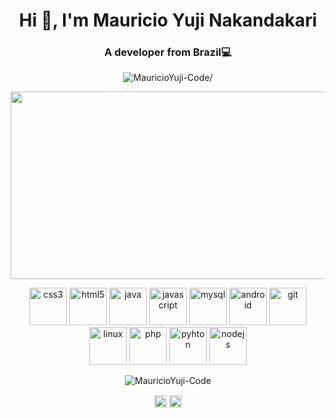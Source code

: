 <h1 align="center">Hi 👋, I'm Mauricio Yuji Nakandakari</h1>
<h3 align="center">A developer‍ from Brazil💻</h3>
<p align="center"> <img src=https://komarev.com/ghpvc/?username=MauricioYuji-Code alt=MauricioYuji-Code/> </p>

<p align="center"><img align="center" src="https://media.giphy.com/media/l2YWzlAxoXQcwfeKs/giphy.gif" width="550" height="300"/></p>

<p align="center"><img src=https://devicons.github.io/devicon/devicon.git/icons/css3/css3-original-wordmark.svg alt=css3 width="60" height="60"/> 
<img src=https://devicons.github.io/devicon/devicon.git/icons/html5/html5-original-wordmark.svg alt=html5 width="60" height="60"/> 
<img src=https://devicons.github.io/devicon/devicon.git/icons/java/java-original-wordmark.svg alt=java width="60" height="60"/> 
<img src=https://devicons.github.io/devicon/devicon.git/icons/javascript/javascript-original.svg alt=javascript width="60" height="60"/> 
<img src=https://devicons.github.io/devicon/devicon.git/icons/mysql/mysql-original-wordmark.svg alt=mysql width="60" height="60"/>
<img src=https://devicons.github.io/devicon/devicon.git/icons/android/android-original-wordmark.svg alt=android width="60" height="60"/>
<img src=https://devicons.github.io/devicon/devicon.git/icons/git/git-original-wordmark.svg alt=git width="60" height="60"/>  
<img src=https://devicons.github.io/devicon/devicon.git/icons/linux/linux-original.svg alt=linux width="60" height="60"/>
<img src=https://devicons.github.io/devicon/devicon.git/icons/php/php-original.svg alt=php width="60" height="60"/>
<img src=https://devicons.github.io/devicon/devicon.git/icons/python/python-original.svg alt=pyhton width="60" height="60"/>
<img src=https://devicons.github.io/devicon/devicon.git/icons/nodejs/nodejs-original-wordmark.svg alt=nodejs width="60" height="60"/></p><p align="center">
<img src=https://github-readme-stats.vercel.app/api?username=MauricioYuji-Code&show_icons=true alt=MauricioYuji-Code /> </p>

<p align="center">
<a href=https://linkedin.com/in/mauricio-yuji-nakandakari-308101160/ target="blank"><img align="center" src=https://cdn.jsdelivr.net/npm/simple-icons@3.0.1/icons/linkedin.svg alt="Mauricio Yuji Nakandakari" height="20" width="20" /></a>
<a href=https://instagram.com/yuuji69 target="blank"><img align="center" src=https://cdn.jsdelivr.net/npm/simple-icons@3.0.1/icons/instagram.svg alt="yuuji69" height="20" width="20" /></a>
</p>
